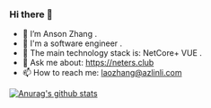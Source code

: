 ### Hi there 👋


- 🔭 I’m Anson Zhang .
- 🌱 I'm a software engineer .
- 👯 The main technology stack is: NetCore+ VUE .
- 💬 Ask me about: https://neters.club
- 📫 How to reach me: laozhang@azlinli.com


[![Anurag's github stats](https://github-readme-stats.vercel.app/api?username=anjoy8)](https://github.com/anuraghazra/github-readme-stats)
